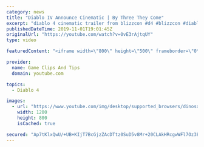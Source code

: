 ```yaml
---
category: news
title: "Diablo IV Announce Cinematic | By Three They Come"
excerpt: "diablo 4 cinematic trailer from blizzcon #d4 #blizzcon #diablo."
publishedDateTime: 2019-11-01T19:01:45Z
originalUrl: "https://youtube.com/watch?v=0vE3rAjtqUY"
type: video

featuredContent: "<iframe width=\"800\" height=\"500\" frameborder=\"0\" src=\"https://www.youtube.com/embed/0vE3rAjtqUY\" allow=\"accelerometer; autoplay; encrypted-media; gyroscope; picture-in-picture\" allowfullscreen></iframe>"

provider:
  name: Game Clips And Tips
  domain: youtube.com

topics:
  - Diablo 4

images:
  - url: "https://www.youtube.com/img/desktop/supported_browsers/dinosaur.png"
    width: 1200
    height: 800
    isCached: true

secured: "Ap7tKlxQwU/+UB+KIjT7BcGjzZAcDTtz0SuD5v8Mr+20CLAkHRcgwWFl7Oz3EJ5+h9QoeQ5XFnQFyGZyUdIA7PTOBiafW/wIJpjO/4GukewPDDGW8EHzfWTEG+GsZDZG8Z7aIHkQXoD1mKyLL1OVeOcSgLuHo21G8+ys2Zmi+ByBiO0cRW/a9+jQErg2m5ARo7JEmc43SEPVErPiXuA5kWlYhGPj7XK7nZoHOosJHf1qqvXTLqzVEzo1jqKaX6YNnzjpOOjUfGA5IjimadCvuL1U8PWXMh4zpqWW47fIosKBlgNGl6Wiqk14XYHDfuTtQ4NCw0pgXTJSJYZn9NgJb2fnz5lfWHH2SXR5wLXaAoemgI8YJUrX45xx/XGe0SydOLc+KBL/rDHqSYaX2me5Vw==;RcKHGg209Mw3O1Qcf1Rb8A=="
---
```


